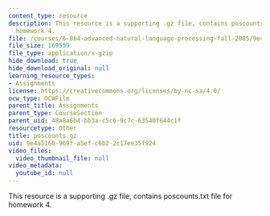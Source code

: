 ```yaml
---
content_type: resource
description: This resource is a supporting .gz file, contains poscounts.txt file for
  homework 4.
file: /courses/6-864-advanced-natural-language-processing-fall-2005/9e4a5160969fa5efc6b22c17ee35f924_poscounts.gz
file_size: 169559
file_type: application/x-gzip
hide_download: true
hide_download_original: null
learning_resource_types:
- Assignments
license: https://creativecommons.org/licenses/by-nc-sa/4.0/
ocw_type: OCWFile
parent_title: Assignments
parent_type: CourseSection
parent_uid: 48a8a6b4-bb3a-c5c6-9c7c-63540f644c1f
resourcetype: Other
title: poscounts.gz
uid: 9e4a5160-969f-a5ef-c6b2-2c17ee35f924
video_files:
  video_thumbnail_file: null
video_metadata:
  youtube_id: null
---
```

This resource is a supporting .gz file, contains poscounts.txt file for homework 4.